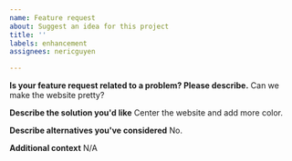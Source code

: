 ```yaml
---
name: Feature request
about: Suggest an idea for this project
title: ''
labels: enhancement
assignees: nericguyen

---
```


**Is your feature request related to a problem? Please describe.**
Can we make the website pretty?

**Describe the solution you'd like**
Center the website and add more color.

**Describe alternatives you've considered**
No.

**Additional context**
N/A
